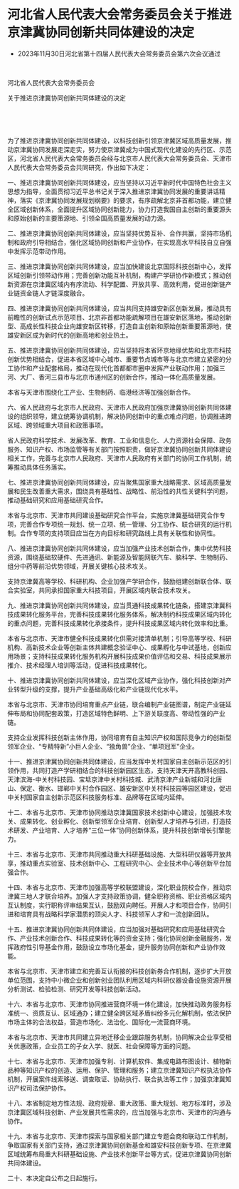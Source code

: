 # 河北省人民代表大会常务委员会关于推进京津冀协同创新共同体建设的决定

- 2023年11月30日河北省第十四届人民代表大会常务委员会第六次会议通过

<!-- INFO END -->

​

河北省人民代表大会常务委员会

关于推进京津冀协同创新共同体建设的决定

​

​

为了推进京津冀协同创新共同体建设，以科技创新引领京津冀区域高质量发展，推动京津冀协同发展走深走实，努力使京津冀成为中国式现代化建设的先行区、示范区，河北省人民代表大会常务委员会经与北京市人民代表大会常务委员会、天津市人民代表大会常务委员会共同研究，作出如下决定：

一、推进京津冀协同创新共同体建设，应当坚持以习近平新时代中国特色社会主义思想为指导，全面贯彻习近平总书记关于深入推进京津冀协同发展的重要讲话精神，落实《京津冀协同发展规划纲要》的要求，有序疏解北京非首都功能，建立健全区域创新体系，全面提升区域协同创新能力，协力打造我国自主创新的重要源头和原始创新的主要策源地、引领全国高质量发展的动力源。

二、推进京津冀协同创新共同体建设，应当坚持优势互补、合作共赢，坚持市场机制和政府引导相结合，强化区域协同创新和产业协作，在实现高水平科技自立自强中发挥示范带动作用。

三、推进京津冀协同创新共同体建设，应当加快建设北京国际科技创新中心，发挥区域创新引领带动作用；完善创新功能互补机制，构建产学研协作新模式；推动创新资源在京津冀区域内有序流动、科学配置、开放共享、高效利用，促进创新链产业链资金链人才链深度融合。

四、推进京津冀协同创新共同体建设，应当共同支持雄安新区创新发展，推动具有前瞻性的创新试点示范项目、北京非首都功能疏解项目在雄安新区落地，推动创新型、高成长性科技企业向雄安新区转移，打造自主创新和原始创新重要策源地，使雄安新区成为新时代的创新高地和创业热土。

五、推进京津冀协同创新共同体建设，应当坚持将本省环京地缘优势和北京市科技创新优势相结合，促进本省区域中心城市、重要节点城市等与北京市建立紧密的分工协作和产业配套格局，推动在现代化首都都市圈中发挥产业联动作用；加强三河、大厂、香河三县市与北京市通州区的创新合作，推动一体化高质量发展。

本省与天津市围绕化工产业、生物制药、临港经济等加强创新合作。

六、省人民政府与北京市人民政府、天津市人民政府加强京津冀协同创新共同体建设的组织领导，建立统筹协调机制，解决协同创新中的重点难点问题，协调推进跨区域、跨领域重大项目和政策事项。

省人民政府科学技术、发展改革、教育、工业和信息化、人力资源社会保障、政务服务、知识产权、市场监管等有关部门按照职责，做好京津冀协同创新共同体建设相关工作，完善与北京市人民政府、天津市人民政府有关部门的协同工作机制，统筹推动具体任务落实。

七、推进京津冀协同创新共同体建设，应当聚焦国家重大战略需求、区域高质量发展和民生改善重大需求，围绕具有基础性、战略性、前沿性的共性关键科学问题，推动基础研究和应用基础研究合作。

本省与北京市、天津市共同建设基础研究合作平台，实施京津冀基础研究合作专项，完善合作专项统一规划、统一立项、统一管理、分工协作、联合研究的运行机制。合作专项的支持项目应当在方向目标和研究路线上具有关联性和协同性。

八、推进京津冀协同创新共同体建设，应当加强产业技术创新合作，集中优势科技资源，围绕基础软硬件、先进通讯、新能源及智能网联汽车、脑科学、生物制药、组分中药等前沿优势领域，开展关键核心技术攻关。

支持京津冀高等学校、科研机构、企业加强产学研合作，鼓励组建创新联合体、联合实验室，共同承担国家重大科技项目，开展区域内联合技术攻关。

九、推进京津冀协同创新共同体建设，应当贯通科技成果转化链条，搭建京津冀科技成果转化服务平台，完善科技成果转化服务体系，解决制约科技成果区域内转化的重点问题，完善科技成果转化承接条件，提升科技成果区域内转化效率和比重。

本省与北京市、天津市健全科技成果转化供需对接清单机制；引导高等学校、科研机构、高新技术企业等创新主体共建概念验证中心、成果孵化与中试基地，创新应用场景；支持科技成果转化服务机构开展科技成果价值评估和交易、科技成果展示推介、技术经理人培训等活动，促进科技成果转化。

十、推进京津冀协同创新共同体建设，应当深化区域产业协作，强化科技创新对产业转型升级的支撑，提升产业基础高级化和产业链现代化水平。

本省与北京市、天津市协同培育重点产业链，联合编制产业链图谱，制定产业链延伸布局和协同配套政策，打造区域特色鲜明、上下游关联度高、带动性强的产业链。

支持企业发挥科技创新主体作用，协同培育有自主知识产权和国际竞争力的创新型领军企业、“专精特新”小巨人企业、“独角兽”企业、“单项冠军”企业。

十一、推进京津冀协同创新共同体建设，应当发挥中关村国家自主创新示范区的引领作用，共同打造产学研相结合的科技创新园区生态，支持天津天开高教科创园、天津滨海-中关村科技园、宝坻京津中关村科技城、武清京津产业新城和河北唐山、保定、衡水、邯郸中关村合作园区、雄安新区中关村科技园等园区建设，促进中关村国家自主创新示范区科技服务标准、品牌等在区域内延伸。

十二、本省与北京市、天津市协同推动京津冀国家技术创新中心建设，加强技术攻关、成果转化、创业孵化、创新型领军企业培育、创新型人才培养与引进，打造技术研发、产业培育、人才培养“三位一体”协同创新体系，提升科技创新增长引擎能力。

十三、本省与北京市、天津市共同推动重大科研基础设施、大型科研仪器等开放共享，推动重点实验室、技术创新中心、工程研究中心、企业技术中心等创新平台加强合作。

十四、本省与北京市、天津市加强高等学校联盟建设，深化职业院校合作，推动京津冀三地人才联合培养。加强人才支持政策协调，健全职称资格、职业资格区域内互认制度，实行职称评审结果互认，鼓励双向聘任。开展人才和项目合作，协同引进和培育具有战略科学家潜质的顶尖人才、科技领军人才和一流创新团队。

十五、推进京津冀协同创新共同体建设，应当加强对基础研究和应用基础研究合作、产业技术创新合作、科技成果转化等的资金支持；强化协同创新金融服务，发挥政府性引导基金作用，鼓励设立市场化基金，提升服务协同创新和产业协作效能。

本省与北京市、天津市建立和完善互认衔接的科技创新券合作机制，逐步扩大开放单位范围，支持中小微企业和创新创业团队利用区域内科研仪器设备设施资源开展分析测试、检验检测、研究开发等科技创新活动。

十六、本省与北京市、天津市协同推进营商环境一体化建设，加快推动政务服务标准统一、资质互认、区域通办；建立健全跨区域矛盾纠纷多元化解机制，依法保护市场主体的合法权益，营造市场化、法治化、国际化一流营商环境。

本省与北京市、天津市共同建立异地迁移企业跟踪服务机制，协同解决企业享受相关优惠政策，企业员工的子女入学、就医、社会保障等方面的问题。

十七、本省与北京市、天津市加强专利、计算机软件、集成电路布图设计、植物新品种等知识产权的创造、运用、保护、管理和服务；建立京津冀知识产权执法协作机制，开展案件线索移送、调查取证、协助执行、联合执法等工作；加强京津冀知识产权司法保护协作。

十八、本省制定地方性法规、政府规章、重大政策、重大规划、地方标准时，涉及京津冀区域科技创新、产业发展共性需求的，应当加强与北京市、天津市的沟通与协作。

十九、本省与北京市、天津市探索与国家相关部门建立专题会商和联动工作机制，争取国家有关部门支持，通过京津冀协同创新基金和雄安科技创新专项、在京津冀区域统筹布局重大科研基础设施、产业技术创新平台等方式，促进京津冀协同创新共同体建设。

二十、本决定自公布之日起施行。

